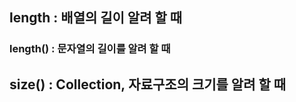 
## **length** : 배열의 길이 알려 할 때  
### **length()** : 문자열의 길이를 알려 할 때  
## **size()** : Collection, 자료구조의 크기를 알려 할 때